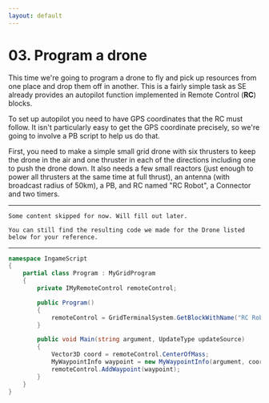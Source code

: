 ```yaml
---
layout: default
---
```

# 03. Program a drone

This time we're going to program a drone to fly and pick up resources from one place and drop them off in another.
This is a fairly simple task as SE already provides an autopilot function implemented in Remote Control (__RC__) blocks.

To set up autopilot you need to have GPS coordinates that the RC must follow. It isn't particularly easy to get the GPS coordinate precisely, so we're going to involve a PB script to help us do that.

First, you need to make a simple small grid drone with six thrusters to keep the drone in the air and one thruster in each of the directions including one to push the drone down.
It also needs a few small reactors (just enough to power all thrusters at the same time at full thrust), an antenna (with broadcast radius of 50km), a PB, and RC named "RC Robot", a Connector and two timers.

---

`Some content skipped for now. Will fill out later.`

`You can still find the resulting code we made for the Drone listed below for your reference.`

---

```csharp
namespace IngameScript
{
    partial class Program : MyGridProgram
    {
        private IMyRemoteControl remoteControl;

        public Program()
        {
            remoteControl = GridTerminalSystem.GetBlockWithName("RC Robot") as IMyRemoteControl;
        }

        public void Main(string argument, UpdateType updateSource)
        {
            Vector3D coord = remoteControl.CenterOfMass;
            MyWaypointInfo waypoint = new MyWaypointInfo(argument, coord);
            remoteControl.AddWaypoint(waypoint);
        }
    }
}
```
